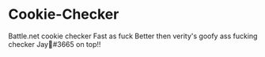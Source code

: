 # Cookie-Checker
Battle.net cookie checker
Fast as fuck
Better then verity's goofy ass fucking checker
Jay💯#3665 on top!!
